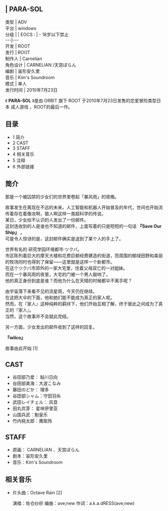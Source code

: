 |  PARA-SOL  
---  
类型  |  ADV   
平台  |  windows   
分级  |  |  EOCS  :  |  \- 18岁以下禁止   
---|---  
开发  |  ROOT   
发行  |  ROOT   
制作人  |  Carnelian   
角色设计  |  CARNELIAN  /天宫ぽらん   
编剧  |  宙形安久里   
音乐  |  Kim's Soundroom   
模式  |  单人   
发行时间  |  2010年7月23日   
  
《 **PARA-SOL** 》是由  ORBIT  旗下  ROOT  于2010年7月23日发售的恋爱冒险类型日本  成人游戏  ，ROOT的最后一作。

##  目录

  * 1  简介 
  * 2  CAST 
  * 3  STAFF 
  * 4  相关音乐 
  * 5  注释 
  * 6  外部链接 

##  简介

那是一个被囚禁的少女们的世界里卷起「暴风雨」的夜晚。  
  
故事发生在离现在不远的未来。人工智能和机器人开始普及的年代，世间也开始流传着存在着像龙啊，狼人啊这样一类超科学的传说。  
某日，少女给不认识的人发出了一份邮件。  
这封连收到的人是谁也不知道的邮件，上面写着的只是短短的一句话 **『Save Our Ship』** 。  
可是令人惊讶的是，这封邮件确实是送到了某个人的手上了。  
  
世界有名的 研究学园环境都市·ツクバ。  
市区陈列着巨大的摩天大楼和花费巨额经费建造的街道，而周围的郁绿田野和美丽的牧场同时也得到了保留——这里就是这样一个新都市。  
在这个ツクバ市郊外的一家大宅里，住着父母双亡的一对姐妹。  
而在一个暴风雨的夜里，大宅的门被一个男人敲响了。  
他的真正身份到底是谁？而他为什么在天晴的时候都伞不离手呢？  
  
由宇宙落下来看不见的流星雨，今天仍在继续。  
在这把大伞的下面，他和她们能不能成为真正的家人呢。  
然而，在『家人』这种纯粹的羁绊下，他们开始互相了解，终于彼此之间成为了真正的『家人』。  
当然，这个故事并不会就此完结。  
  
另一方面，少女发出的邮件收到了这样的回复。  
  
**『wilco』**  
  
故事由此开始  [1]

##  CAST

  * 谷田部乃爱：  鲇川日向 
  * 谷田部美海：大波こなみ 
  * 藤田のどか：  理多 
  * 谷田部シャム：守田羽糸 
  * 武田レイチェル：  风音 
  * 田丸优芽：  星咲伊里亚 
  * 山国兵武：魁皇乐 
  * 竹内桃太郎：鹰取玲 

##  STAFF

  * 原画：  CARNELIAN  、天宫ぽらん 
  * 剧本：宙形安久里 
  * 音乐：Kim's Soundroom 

##  相关音乐

  * 片头曲：Octave Rain  [2] 

     演唱：佐仓纱织 
     编曲：ave;new 
     作词：a.k.a.dRESS(ave;new) 